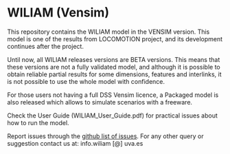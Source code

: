 # WILIAM (Vensim)

This repository contains the WILIAM model in the VENSIM version. This model is one of the results from LOCOMOTION project, and its development continues after the project.

Until now, all WILIAM releases versions are BETA versions. This means that these versions are not a fully validated model, and although it is possible to obtain reliable partial results for some dimensions, features and interlinks, it is not possible to use the whole model with confidence.

For those users not having a full DSS Vensim licence, a Packaged model is also released which allows to simulate scenarios with a freeware.

Check the User Guide (WILIAM_User_Guide.pdf) for practical issues about how to run the model.

Report issues through the [github list of issues](https://github.com/LOCOMOTION-h2020/WILIAM_model_VENSIM/issues). For any other query or suggestion contact us at: info.wiliam [@] uva.es
